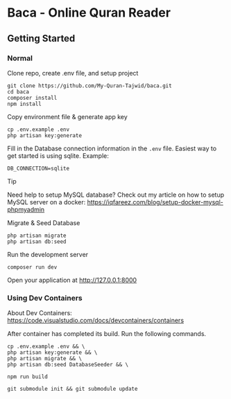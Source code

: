 # Baca - Online Quran Reader

## Getting Started

### Normal

Clone repo, create .env file, and setup project

```shell
git clone https://github.com/My-Quran-Tajwid/baca.git
cd baca
composer install
npm install
```

Copy environment file & generate app key

```
cp .env.example .env
php artisan key:generate
```

Fill in the Database connection information in the `.env` file. Easiest way to get started is using sqlite. Example:

```env
DB_CONNECTION=sqlite
```

> [!TIP]
> Need help to setup MySQL database? Check out my article on how to setup MySQL server on a docker: https://iqfareez.com/blog/setup-docker-mysql-phpmyadmin

Migrate & Seed Database

```shell
php artisan migrate
php artisan db:seed
```

Run the development server

```shell
composer run dev
```

Open your application at http://127.0.0.1:8000

### Using Dev Containers

About Dev Containers: https://code.visualstudio.com/docs/devcontainers/containers

After container has completed its build. Run the following commands.

```shell
cp .env.example .env && \
php artisan key:generate && \
php artisan migrate && \
php artisan db:seed DatabaseSeeder && \
```
```shell
npm run build
```
```shell
git submodule init && git submodule update
```